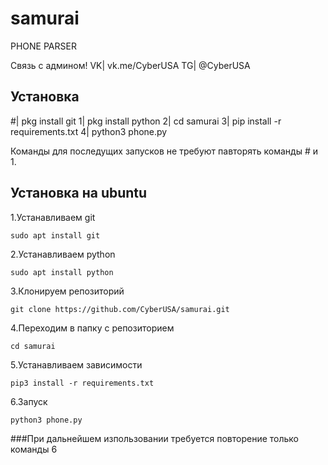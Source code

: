 # samurai
PHONE PARSER

Связь с админом!
VK| vk.me/CyberUSA 
TG| @CyberUSA

## Установка
#| pkg install git
1| pkg install python 
2| cd samurai
3| pip install -r requirements.txt
4| python3 phone.py

Команды для последущих запусков не требуют павторять команды # и 1.

## Установка на ubuntu
  1.Устанавливаем git
  
  ``sudo apt install git``

  2.Устанавливаем python

  ``sudo apt install python``

  3.Клонируем репозиторий
  
  ``git clone https://github.com/CyberUSA/samurai.git``

  4.Переходим в папку с репозиторием

  ``cd samurai``

  5.Устанавливаем зависимости
  
  ``pip3 install -r requirements.txt``
  
  6.Запуск
  
  ``python3 phone.py``
  
  ###При дальнейшем изпользовании требуется повторение только команды 6
